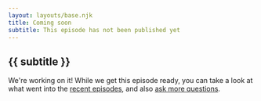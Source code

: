 ```yaml
---
layout: layouts/base.njk
title: Coming soon
subtitle: This episode has not been published yet
---
```


## {{ subtitle }}

We're working on it! While we get this episode ready, you can take a look at what went into the [recent episodes](https://github.com/netlify/ask-netlify/milestones), and also [ask more questions](https://github.com/netlify/ask-netlify/issues/new).
